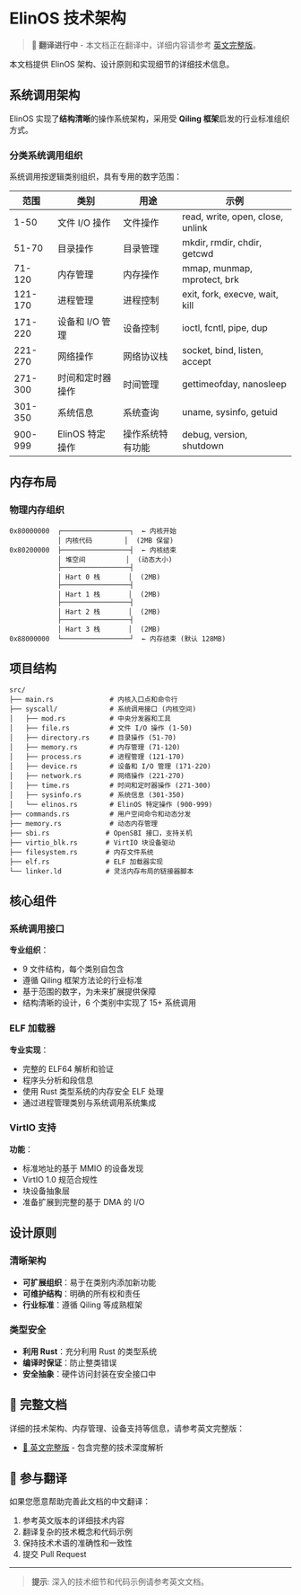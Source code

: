 # ElinOS 技术架构

> **🚧 翻译进行中** - 本文档正在翻译中，详细内容请参考 [英文完整版](../en/architecture.md)。

本文档提供 ElinOS 架构、设计原则和实现细节的详细技术信息。

## 系统调用架构

ElinOS 实现了**结构清晰**的操作系统架构，采用受 **Qiling 框架**启发的行业标准组织方式。

### 分类系统调用组织

系统调用按逻辑类别组织，具有专用的数字范围：

| 范围 | 类别 | 用途 | 示例 |
|------|------|------|------|
| 1-50 | 文件 I/O 操作 | 文件操作 | read, write, open, close, unlink |
| 51-70 | 目录操作 | 目录管理 | mkdir, rmdir, chdir, getcwd |
| 71-120 | 内存管理 | 内存操作 | mmap, munmap, mprotect, brk |
| 121-170 | 进程管理 | 进程控制 | exit, fork, execve, wait, kill |
| 171-220 | 设备和 I/O 管理 | 设备控制 | ioctl, fcntl, pipe, dup |
| 221-270 | 网络操作 | 网络协议栈 | socket, bind, listen, accept |
| 271-300 | 时间和定时器操作 | 时间管理 | gettimeofday, nanosleep |
| 301-350 | 系统信息 | 系统查询 | uname, sysinfo, getuid |
| 900-999 | ElinOS 特定操作 | 操作系统特有功能 | debug, version, shutdown |

## 内存布局

### 物理内存组织

```
0x80000000  ┌─────────────────┐  ← 内核开始
            │ 内核代码        │  (2MB 保留)
0x80200000  ├─────────────────┤  ← 内核结束
            │ 堆空间          │  (动态大小)
            ├─────────────────┤
            │ Hart 0 栈       │  (2MB)
            ├─────────────────┤
            │ Hart 1 栈       │  (2MB)
            ├─────────────────┤
            │ Hart 2 栈       │  (2MB)
            ├─────────────────┤
            │ Hart 3 栈       │  (2MB)
0x88000000  └─────────────────┘  ← 内存结束 (默认 128MB)
```

## 项目结构

```
src/
├── main.rs              # 内核入口点和命令行
├── syscall/             # 系统调用接口 (内核空间)
│   ├── mod.rs           # 中央分发器和工具
│   ├── file.rs          # 文件 I/O 操作 (1-50)
│   ├── directory.rs     # 目录操作 (51-70)
│   ├── memory.rs        # 内存管理 (71-120)
│   ├── process.rs       # 进程管理 (121-170)
│   ├── device.rs        # 设备和 I/O 管理 (171-220)
│   ├── network.rs       # 网络操作 (221-270)
│   ├── time.rs          # 时间和定时器操作 (271-300)
│   ├── sysinfo.rs       # 系统信息 (301-350)
│   └── elinos.rs        # ElinOS 特定操作 (900-999)
├── commands.rs          # 用户空间命令和动态分发
├── memory.rs            # 动态内存管理
├── sbi.rs              # OpenSBI 接口，支持关机
├── virtio_blk.rs       # VirtIO 块设备驱动
├── filesystem.rs       # 内存文件系统
├── elf.rs              # ELF 加载器实现
└── linker.ld           # 灵活内存布局的链接器脚本
```

## 核心组件

### 系统调用接口

**专业组织**：
- 9 文件结构，每个类别自包含
- 遵循 Qiling 框架方法论的行业标准
- 基于范围的数字，为未来扩展提供保障
- 结构清晰的设计，6 个类别中实现了 15+ 系统调用

### ELF 加载器

**专业实现**：
- 完整的 ELF64 解析和验证
- 程序头分析和段信息
- 使用 Rust 类型系统的内存安全 ELF 处理
- 通过进程管理类别与系统调用系统集成

### VirtIO 支持

**功能**：
- 标准地址的基于 MMIO 的设备发现
- VirtIO 1.0 规范合规性
- 块设备抽象层
- 准备扩展到完整的基于 DMA 的 I/O

## 设计原则

### 清晰架构
- **可扩展组织**：易于在类别内添加新功能
- **可维护结构**：明确的所有权和责任
- **行业标准**：遵循 Qiling 等成熟框架

### 类型安全
- **利用 Rust**：充分利用 Rust 的类型系统
- **编译时保证**：防止整类错误
- **安全抽象**：硬件访问封装在安全接口中

## 📖 完整文档

详细的技术架构、内存管理、设备支持等信息，请参考英文完整版：

- [📖 英文完整版](../en/architecture.md) - 包含完整的技术深度解析

## 🤝 参与翻译

如果您愿意帮助完善此文档的中文翻译：

1. 参考英文版本的详细技术内容
2. 翻译复杂的技术概念和代码示例
3. 保持技术术语的准确性和一致性
4. 提交 Pull Request

---

> **提示**: 深入的技术细节和代码示例请参考英文文档。 